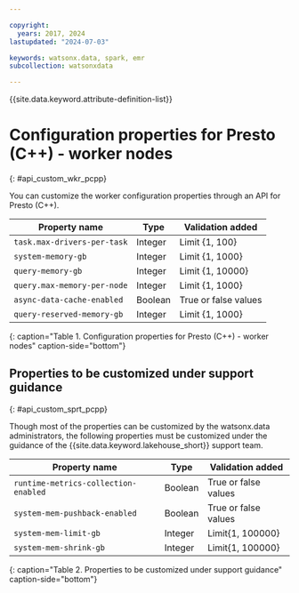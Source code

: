 ```yaml
---

copyright:
  years: 2017, 2024
lastupdated: "2024-07-03"

keywords: watsonx.data, spark, emr
subcollection: watsonxdata

---
```


{{site.data.keyword.attribute-definition-list}}

# Configuration properties for Presto (C++) - worker nodes
{: #api_custom_wkr_pcpp}

You can customize the worker configuration properties through an API for Presto (C++).

| Property name | Type | Validation added |
| --- | --- | --- |
| `task.max-drivers-per-task` | Integer | Limit {1, 100} |
| `system-memory-gb` | Integer | Limit {1, 1000} |
| `query-memory-gb` | Integer | Limit {1, 10000} |
| `query.max-memory-per-node` | Integer | Limit {1, 1000} |
| `async-data-cache-enabled` | Boolean | True or false values |
| `query-reserved-memory-gb` | Integer | Limit {1, 1000} |
{: caption="Table 1. Configuration properties for Presto (C++) - worker nodes" caption-side="bottom"}

## Properties to be customized under support guidance
{: #api_custom_sprt_pcpp}

Though most of the properties can be customized by the watsonx.data administrators, the following properties must be customized under the guidance of the {{site.data.keyword.lakehouse_short}} support team.

| Property name | Type | Validation added |
| --- | --- | --- |
| `runtime-metrics-collection-enabled` | Boolean | True or false values |
| `system-mem-pushback-enabled` | Boolean | True or false values |
| `system-mem-limit-gb` | Integer | Limit{1, 100000} |
| `system-mem-shrink-gb` | Integer | Limit{1, 100000} |
{: caption="Table 2. Properties to be customized under support guidance" caption-side="bottom"}

